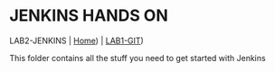 # JENKINS HANDS ON 

LAB2-JENKINS |
[Home](README.md)) |
[LAB1-GIT](LAB1-GIT/README.md)) 


This folder contains all the stuff you need to get started with Jenkins 